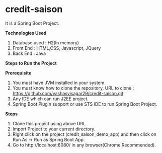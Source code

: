 # credit-saison
It is a Spring Boot Project.

**Technologies Used** 
1. Database used : H2(In memory)
2. Front End : HTML,CSS, Javascript, JQuery
3. Back End : Java

**Steps to Run the Project**

**Prerequisite** 
1. You must have JVM installed in your system.
2. You must know how to clone the repository.
URL to clone : https://github.com/yashasvisagar29/credit-saison.git
3. Any IDE which can run J2EE project.
4. Spring Boot Plugin support or use STS IDE to run Spring Boot Project.

**Steps**
1. Clone this project using above URL.
2. Import Project to your current directory.
3. Right click on the project (credit_saison_demo_app) and then click on Run As -> Run as Spring Boot App.
4. Go to http://localhost:8080/ in any browser(Chrome Recommended).

